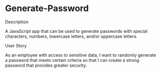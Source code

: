 # Generate-Password
Description

A JavaScript app that can be used to generate passwords with special characters, numbers, lowercase letters, and/or uppercase letters.

User Story

As an employee with access to sensitive data, I want to randomly generate a password that meets certain criteria so that I can create a strong password that provides greater security.

